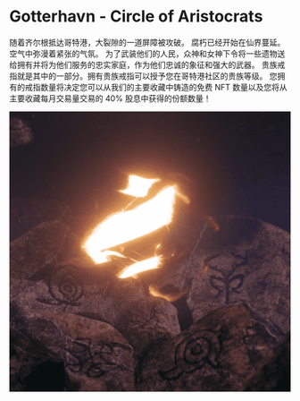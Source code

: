 # Gotterhavn - Circle of Aristocrats

随着齐尔根抵达哥特港，大裂隙的一道屏障被攻破。 腐朽已经开始在仙界蔓延。 空气中弥漫着紧张的气氛。 为了武装他们的人民，众神和女神下令将一些遗物送给拥有并将为他们服务的忠实家庭，作为他们忠诚的象征和强大的武器。 贵族戒指就是其中的一部分。拥有贵族戒指可以授予您在哥特港社区的贵族等级。 您拥有的戒指数量将决定您可以从我们的主要收藏中铸造的免费 NFT 数量以及您将从主要收藏每月交易量交易的 40% 股息中获得的份额数量！

![nft](微信截图_20220902184228.png)

